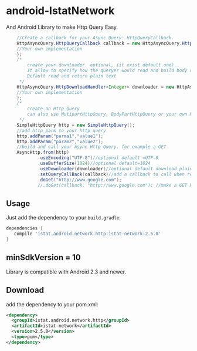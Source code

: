 # android-IstatNetwork
And Android Library to make Http Query Easy.

```java
    //Create a callback for your Async Query: HttpQueryCallback.
    HttpAsyncQuery.HttpQueryCallback callback = new HttpAsyncQuery.HttpQueryCallback (){
    //Your own implementation
    };
    /*
        create your downloader. optional, (it exist default one).
        It allow to specify how the queryer would read and build body response.
        Default read and return plain text
     */
    HttpAsyncQuery.HttpDownloadHandler<Integer> downloader = new HttpAsyncQuery.HttpDownloadHandler<Integer> (){
    //Your own implementation
    };
    /*
        create an Http Query
        can also use MutipartHttpQuery, BodyPartHttpQuery or your own HttpQuery<?> child class instance
     */
    SimpleHttpQuery http = new SimpleHttpQuery();
    //add http parm to your http query
    http.addParam("parma1","value1");
    http.addParam("param2","value2");
    //build and call your Async Http Query. for example a GET
    AsyncHttp.from(http)
            .useEncoding("UTF-8")//optional default =UTF-8
            .useBufferSize(1024)//optional default=1024
            .useDownloader(downloader)//optional default download plain/text.
            .setQueryCallBack(callback)//add a callback to call when request completed
            .doGet("http://www.google.com");
            //.doGet(callback, "http://www.google.com"); //make a GET Request with a specific callback
```

Usage
-----
Just add the dependency to your `build.gradle`:

```groovy
dependencies {
   compile 'istat.android.network.http:istat-network:2.5.0'
}
```

minSdkVersion = 10
------------------
Library is compatible with Android 2.3 and newer.

Download
--------
add the dependency to your pom.xml:

```xml
<dependency>
  <groupId>istat.android.network.http</groupId>
  <artifactId>istat-network</artifactId>
  <version>2.5.0</version>
  <type>pom</type>
</dependency>
```
